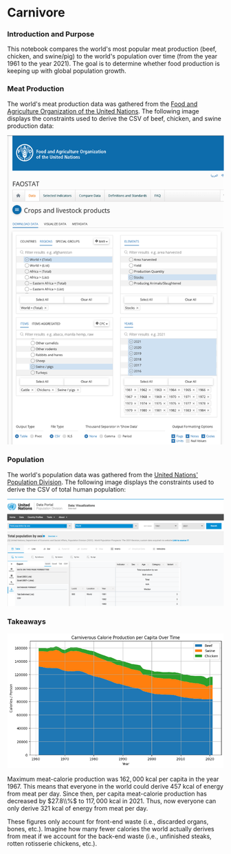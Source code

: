 # Carnivore

### Introduction and Purpose

This notebook compares the world's most popular meat production (beef, chicken, and swine/pig) to the world's population over time (from the year $1961$ to the year $2021$). The goal is to determine whether food production is keeping up with global population growth.

### Meat Production

The world's meat production data was gathered from the [Food and Agriculture Organization of the United Nations](https://www.fao.org/faostat/en/#data/QCL). The following image displays the constraints used to derive the CSV of beef, chicken, and swine production data:

![FAO Data Constraints](public/FAO_data_constraints.png "FAO Data Constraints")

### Population

The world's population data was gathered from the [United Nations' Population Division](https://population.un.org/dataportal/data/indicators/49/locations/900/start/1961/end/2021/table/pivotbylocation). The following image displays the constraints used to derive the CSV of total human population:

![Population Data Constraints](public/population_data_constraints.png "Population Data Constraints")

### Takeaways

![Kcal Per Capita](public/kcal_per_capita.png "Global Carniverous Kcal Production Per Capita")

Maximum meat-calorie production was $162,000$ kcal per capita in the year $1967$. This means that everyone in the world could derive $457$ kcal of energy from meat per day. Since then, per capita meat-calorie production has decreased by $27.8\\%$ to $117,000$ kcal in $2021$. Thus, now everyone can only derive $321$ kcal of energy from meat per day.

These figures only account for front-end waste (i.e., discarded organs, bones, etc.). Imagine how many fewer calories the world actually derives from meat if we account for the back-end waste (i.e., unfinished steaks, rotten rotisserie chickens, etc.).
